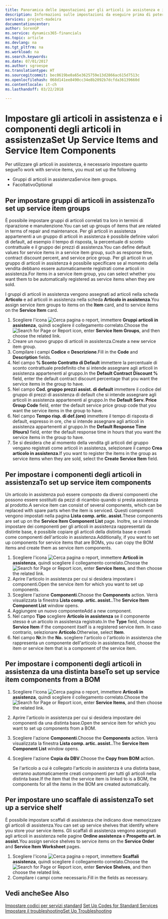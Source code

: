 ```yaml
---
title: Panoramica delle impostazioni per gli articoli in assistenza e i componenti degli articoli in assistenza | Documenti Microsoft
description: Informazioni sulle impostazioni da eseguire prima di poter utilizzare gli articoli di assistenza, inclusi i valori di default, ad esempio il tempo di risposta, la percentuale di sconto contrattuale e il gruppo dei prezzi di assistenza.
services: project-madeira
documentationcenter: 
author: SorenGP
ms.service: dynamics365-financials
ms.topic: article
ms.devlang: na
ms.tgt_pltfrm: na
ms.workload: na
ms.search.keywords: 
ms.date: 07/01/2017
ms.author: sgroespe
ms.translationtype: HT
ms.sourcegitcommit: bec0619be0a65e3625759e13d2866ac615d7513c
ms.openlocfilehash: 068d141ee8490cc34e8b2092b7dcfda36139660d
ms.contentlocale: it-ch
ms.lasthandoff: 03/22/2018

---
```

# <a name="set-up-service-items-and-service-item-components"></a><span data-ttu-id="f0687-103">Impostare gli articoli in assistenza e i componenti degli articoli in assistenza</span><span class="sxs-lookup"><span data-stu-id="f0687-103">Set Up Service Items and Service Item Components</span></span>
<span data-ttu-id="f0687-104">Per utilizzare gli articoli in assistenza, è necessario impostare quanto segue</span><span class="sxs-lookup"><span data-stu-id="f0687-104">To work with service items, you must set up the following</span></span>

* <span data-ttu-id="f0687-105">Gruppi di articoli in assistenza</span><span class="sxs-lookup"><span data-stu-id="f0687-105">Service item groups.</span></span> 
* <span data-ttu-id="f0687-106">Facoltativo</span><span class="sxs-lookup"><span data-stu-id="f0687-106">Optional</span></span>

## <a name="to-set-up-service-item-groups"></a><span data-ttu-id="f0687-107">Per impostare gruppi di articoli in assistenza</span><span class="sxs-lookup"><span data-stu-id="f0687-107">To set up service item groups</span></span>
<span data-ttu-id="f0687-108">È possibile impostare gruppi di articoli correlati tra loro in termini di riparazione e manutenzione.</span><span class="sxs-lookup"><span data-stu-id="f0687-108">You can set up groups of items that are related in terms of repair and maintenance.</span></span> <span data-ttu-id="f0687-109">Per gli articoli in assistenza appartenenti a un gruppo di articoli in assistenza è possibile definire valori di default, ad esempio il tempo di risposta, la percentuale di sconto contrattuale e il gruppo dei prezzi di assistenza.</span><span class="sxs-lookup"><span data-stu-id="f0687-109">You can define default values for service items in a service item group, such as response time, contract discount percent, and service price group.</span></span> <span data-ttu-id="f0687-110">Per gli articoli in un gruppo di articoli in assistenza è possibile specificare se al momento della vendita debbano essere automaticamente registrati come articoli in assistenza.</span><span class="sxs-lookup"><span data-stu-id="f0687-110">For items in a service item group, you can select whether you want them to be automatically registered as service items when they are sold.</span></span>  
  
<span data-ttu-id="f0687-111">I gruppi di articoli in assistenza vengono assegnati ad articoli nella scheda **Articolo** e ad articoli in assistenza nella scheda **Articolo in assistenza**.</span><span class="sxs-lookup"><span data-stu-id="f0687-111">You assign service item groups to items on the **Item** card, and to service items on the **Service Item** card.</span></span>  
  
1. <span data-ttu-id="f0687-112">Scegliere l'icona ![Cerca pagina o report](media/ui-search/search_small.png "icona Cerca pagina o report"), immettere **Gruppi articoli in assistenza**, quindi scegliere il collegamento correlato.</span><span class="sxs-lookup"><span data-stu-id="f0687-112">Choose the ![Search for Page or Report](media/ui-search/search_small.png "Search for Page or Report icon") icon, enter **Service Item Groups**, and then choose the related link.</span></span>  
2. <span data-ttu-id="f0687-113">Creare un nuovo gruppo di articoli in assistenza.</span><span class="sxs-lookup"><span data-stu-id="f0687-113">Create a new service item group.</span></span>  
3. <span data-ttu-id="f0687-114">Compilare i campi **Codice** e **Descrizione**.</span><span class="sxs-lookup"><span data-stu-id="f0687-114">Fill in the **Code** and **Description** fields.</span></span>  
4. <span data-ttu-id="f0687-115">Nel campo **% Sconto Contratto di Default** immettere la percentuale di sconto contrattuale predefinito che si intende assegnare agli articoli in assistenza appartenenti al gruppo.</span><span class="sxs-lookup"><span data-stu-id="f0687-115">In the **Default Contract Discount %** field, enter the default contract discount percentage that you want the service items in the group to have.</span></span>  
5. <span data-ttu-id="f0687-116">Nel campo **Cod. gruppo prezzi assist. di default** immettere il codice del gruppo di prezzi di assistenza di default che si intende assegnare agli articoli in assistenza appartenenti al gruppo.</span><span class="sxs-lookup"><span data-stu-id="f0687-116">In the **Default Serv. Price Group Code** field, enter the default service price group code that you want the service items in the group to have.</span></span>  
6. <span data-ttu-id="f0687-117">Nel campo **Tempo risp. di def.(ore)** immettere il tempo di risposta di default, espresso in ore, che si intende assegnare agli articoli in assistenza appartenenti al gruppo.</span><span class="sxs-lookup"><span data-stu-id="f0687-117">In the **Default Response Time (Hours)** field, enter the default response time in hours that you want the service items in the group to have.</span></span>  
7. <span data-ttu-id="f0687-118">Se si desidera che al momento della vendita gli articoli del gruppo vengano registrati come articoli in assistenza, selezionare il campo **Crea articolo in assistenza**.</span><span class="sxs-lookup"><span data-stu-id="f0687-118">If you want to register the items in the group as service items when they are sold, select the **Create Service Item** field.</span></span>  

## <a name="to-set-up-service-item-components"></a><span data-ttu-id="f0687-119">Per impostare i componenti degli articoli in assistenza</span><span class="sxs-lookup"><span data-stu-id="f0687-119">To set up service item components</span></span>
<span data-ttu-id="f0687-120">Un articolo in assistenza può essere composto da diversi componenti che possono essere sostituiti da pezzi di ricambio quando si presta assistenza al prodotto.</span><span class="sxs-lookup"><span data-stu-id="f0687-120">A service item can consist of several components, which can be replaced with spare parts when the item is serviced.</span></span> <span data-ttu-id="f0687-121">Questi componenti vengono impostati nella pagina **Lista comp. artic. assist.**</span><span class="sxs-lookup"><span data-stu-id="f0687-121">These components are set up on the **Service Item Component List** page.</span></span> <span data-ttu-id="f0687-122">Inoltre, se si intende impostare dei componenti per gli articoli in assistenza rappresentati da distinte base, è possibile copiare gli articoli della distinta base e crearli come componenti dell'articolo in assistenza.</span><span class="sxs-lookup"><span data-stu-id="f0687-122">Additionally, if you want to set up components for service items that are BOMs, you can copy the BOM items and create them as service item components.</span></span> 
  
1. <span data-ttu-id="f0687-123">Scegliere l'icona ![Cerca pagina o report](media/ui-search/search_small.png "icona Cerca pagina o report"), immettere **Articoli in assistenza**, quindi scegliere il collegamento correlato.</span><span class="sxs-lookup"><span data-stu-id="f0687-123">Choose the ![Search for Page or Report](media/ui-search/search_small.png "Search for Page or Report icon") icon, enter **Service Items**, and then choose the related link.</span></span> 
2. <span data-ttu-id="f0687-124">Aprire l'articolo in assistenza per cui si desidera impostare i componenti.</span><span class="sxs-lookup"><span data-stu-id="f0687-124">Open the service item for which you want to set up components.</span></span>  
3. <span data-ttu-id="f0687-125">Scegliere l'azione **Componenti**.</span><span class="sxs-lookup"><span data-stu-id="f0687-125">Choose the **Components** action.</span></span> <span data-ttu-id="f0687-126">Verrà visualizzata la finestra **Lista comp. artic. assist.**.</span><span class="sxs-lookup"><span data-stu-id="f0687-126">The **Service Item Component List** window opens.</span></span>  
4. <span data-ttu-id="f0687-127">Aggiungere un nuovo componente</span><span class="sxs-lookup"><span data-stu-id="f0687-127">Add a new component.</span></span>  
5. <span data-ttu-id="f0687-128">Nel campo **Tipo** scegliere **Articolo in assistenza** se il componente stesso è un articolo in assistenza registrato.</span><span class="sxs-lookup"><span data-stu-id="f0687-128">In the **Type** field, choose **Service Item** if the component itself is a registered service item.</span></span> <span data-ttu-id="f0687-129">In caso contrario, selezionare **Articolo**.</span><span class="sxs-lookup"><span data-stu-id="f0687-129">Otherwise, select **Item**.</span></span>  
6. <span data-ttu-id="f0687-130">Nel campo **Nr.**</span><span class="sxs-lookup"><span data-stu-id="f0687-130">In the **No.**</span></span> <span data-ttu-id="f0687-131">scegliere l'articolo o l'articolo in assistenza che rappresenta un componente dell'articolo in assistenza.</span><span class="sxs-lookup"><span data-stu-id="f0687-131">field, choose the item or service item that is a component of the service item.</span></span>  

## <a name="to-set-up-service-item-components-from-a-bom"></a><span data-ttu-id="f0687-132">Per impostare i componenti degli articoli in assistenza da una distinta base</span><span class="sxs-lookup"><span data-stu-id="f0687-132">To set up service item components from a BOM</span></span>
1.  <span data-ttu-id="f0687-133">Scegliere l'icona ![Cerca pagina o report](media/ui-search/search_small.png "icona Cerca pagina o report"), immettere **Articoli in assistenza**, quindi scegliere il collegamento correlato.</span><span class="sxs-lookup"><span data-stu-id="f0687-133">Choose the ![Search for Page or Report](media/ui-search/search_small.png "Search for Page or Report icon") icon, enter **Service Items**, and then choose the related link.</span></span>  
2. <span data-ttu-id="f0687-134">Aprire l'articolo in assistenza per cui si desidera impostare dei componenti da una distinta base.</span><span class="sxs-lookup"><span data-stu-id="f0687-134">Open the service item for which you want to set up components from a BOM.</span></span>  
3. <span data-ttu-id="f0687-135">Scegliere l'azione **Componenti**.</span><span class="sxs-lookup"><span data-stu-id="f0687-135">Choose the **Components** action.</span></span> <span data-ttu-id="f0687-136">Verrà visualizzata la finestra **Lista comp. artic. assist.**.</span><span class="sxs-lookup"><span data-stu-id="f0687-136">The **Service Item Component List** window opens.</span></span>  
4. <span data-ttu-id="f0687-137">Scegliere l'azione **Copia da DBV**.</span><span class="sxs-lookup"><span data-stu-id="f0687-137">Choose the **Copy from BOM** action.</span></span>  
  
    <span data-ttu-id="f0687-138">Se l'articolo a cui è collegato l'articolo in assistenza è una distinta base, verranno automaticamente creati componenti per tutti gli articoli nella distinta base.</span><span class="sxs-lookup"><span data-stu-id="f0687-138">If the item that the service item is linked to is a BOM, the components for all the items in the BOM are created automatically.</span></span>  

## <a name="to-set-up-a-service-shelf"></a><span data-ttu-id="f0687-139">Per impostare uno scaffale di assistenza</span><span class="sxs-lookup"><span data-stu-id="f0687-139">To set up a service shelf</span></span>
<span data-ttu-id="f0687-140">È possibile impostare scaffali di assistenza che indicano dove memorizzare gli articoli di assistenza.</span><span class="sxs-lookup"><span data-stu-id="f0687-140">You can set up service shelves that identify where you store your service items.</span></span> <span data-ttu-id="f0687-141">Gli scaffali di assistenza vengono assegnati agli articoli in assistenza nelle pagine **Ordine assistenza** e **Prospetto art. in assist.**</span><span class="sxs-lookup"><span data-stu-id="f0687-141">You assign service shelves to service items on the **Service Order** and **Service Item Worksheet** pages.</span></span>  
  
1. <span data-ttu-id="f0687-142">Scegliere l'icona ![Cerca pagina o report](media/ui-search/search_small.png "icona Cerca pagina o report"), immettere **Scaffali assistenza**, quindi scegliere il collegamento correlato.</span><span class="sxs-lookup"><span data-stu-id="f0687-142">Choose the ![Search for Page or Report](media/ui-search/search_small.png "Search for Page or Report icon") icon, enter **Service Shelves**, and then choose the related link.</span></span>
2. <span data-ttu-id="f0687-143">Compilare i campi come necessario.</span><span class="sxs-lookup"><span data-stu-id="f0687-143">Fill in the fields as necessary.</span></span>

## <a name="see-also"></a><span data-ttu-id="f0687-144">Vedi anche</span><span class="sxs-lookup"><span data-stu-id="f0687-144">See Also</span></span>
<span data-ttu-id="f0687-145">[Impostare codici per servizi standard](service-how-setup-service-coding.md) </span><span class="sxs-lookup"><span data-stu-id="f0687-145">[Set Up Codes for Standard Services](service-how-setup-service-coding.md) </span></span>  
[<span data-ttu-id="f0687-146">Impostare il troubleshooting</span><span class="sxs-lookup"><span data-stu-id="f0687-146">Set Up Troubleshooting</span></span>](service-how-setup-troubleshooting.md)
